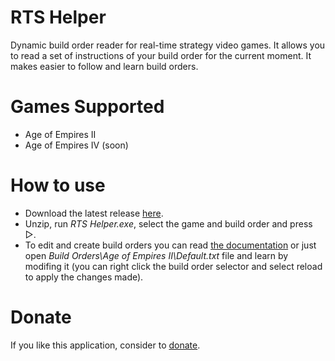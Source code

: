 # RTS Helper
Dynamic build order reader for real-time strategy video games. It allows you to read a set of instructions of your build order for the current moment. It makes easier to follow and learn build orders.

# Games Supported
* Age of Empires II
* Age of Empires IV (soon)

# How to use
* Download the latest release <a href="https://github.com/vixark/RTS-Helper/releases">here</a>.
* Unzip, run <i>RTS Helper.exe</i>, select the game and build order and press ▷.
* To edit and create build orders you can read <a href="http://vixark.com/age-of-empires-ii/rts-helper-documentation">the documentation</a> or just open <i>Build Orders\Age of Empires II\Default.txt</i> file and learn by modifing it (you can right click the build order selector and select reload to apply the changes made).

# Donate
If you like this application, consider to <a href="https://www.paypal.com/donate/?hosted_button_id=RZL9L6X3QZLXW">donate</a>.
